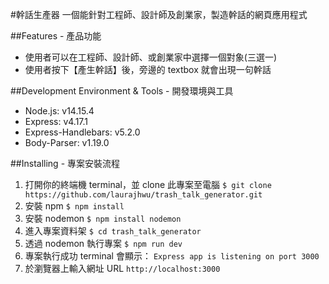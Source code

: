 #幹話生產器
一個能針對工程師、設計師及創業家，製造幹話的網頁應用程式

##Features - 產品功能
- 使用者可以在工程師、設計師、或創業家中選擇一個對象(三選一)
- 使用者按下【產生幹話】後，旁邊的 textbox 就會出現一句幹話

##Development Environment & Tools - 開發環境與工具
- Node.js: v14.15.4
- Express: v4.17.1
- Express-Handlebars: v5.2.0
- Body-Parser: v1.19.0

##Installing - 專案安裝流程
1. 打開你的終端機 terminal，並 clone 此專案至電腦
```$ git clone https://github.com/laurajhwu/trash_talk_generator.git```
2. 安裝 npm 
```$ npm install```
3. 安裝 nodemon
```$ npm install nodemon```
4. 進入專案資料架
```$ cd trash_talk_generator```
5. 透過 nodemon 執行專案
```$ npm run dev```
6. 專案執行成功 terminal 會顯示：
```Express app is listening on port 3000```
7. 於瀏覽器上輸入網址 URL
```http://localhost:3000```

